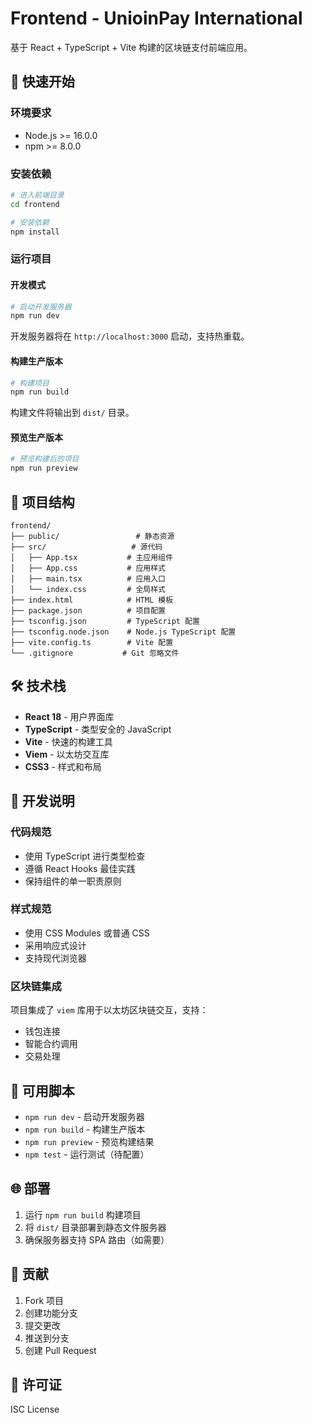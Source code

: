 # Frontend - UnioinPay International

基于 React + TypeScript + Vite 构建的区块链支付前端应用。

## 🚀 快速开始

### 环境要求

- Node.js >= 16.0.0
- npm >= 8.0.0

### 安装依赖

```bash
# 进入前端目录
cd frontend

# 安装依赖
npm install
```

### 运行项目

#### 开发模式

```bash
# 启动开发服务器
npm run dev
```

开发服务器将在 `http://localhost:3000` 启动，支持热重载。

#### 构建生产版本

```bash
# 构建项目
npm run build
```

构建文件将输出到 `dist/` 目录。

#### 预览生产版本

```bash
# 预览构建后的项目
npm run preview
```

## 📁 项目结构

```
frontend/
├── public/                 # 静态资源
├── src/                   # 源代码
│   ├── App.tsx           # 主应用组件
│   ├── App.css           # 应用样式
│   ├── main.tsx          # 应用入口
│   └── index.css         # 全局样式
├── index.html            # HTML 模板
├── package.json          # 项目配置
├── tsconfig.json         # TypeScript 配置
├── tsconfig.node.json    # Node.js TypeScript 配置
├── vite.config.ts        # Vite 配置
└── .gitignore           # Git 忽略文件
```

## 🛠️ 技术栈

- **React 18** - 用户界面库
- **TypeScript** - 类型安全的 JavaScript
- **Vite** - 快速的构建工具
- **Viem** - 以太坊交互库
- **CSS3** - 样式和布局

## 🔧 开发说明

### 代码规范

- 使用 TypeScript 进行类型检查
- 遵循 React Hooks 最佳实践
- 保持组件的单一职责原则

### 样式规范

- 使用 CSS Modules 或普通 CSS
- 采用响应式设计
- 支持现代浏览器

### 区块链集成

项目集成了 `viem` 库用于以太坊区块链交互，支持：
- 钱包连接
- 智能合约调用
- 交易处理

## 📝 可用脚本

- `npm run dev` - 启动开发服务器
- `npm run build` - 构建生产版本
- `npm run preview` - 预览构建结果
- `npm test` - 运行测试（待配置）

## 🌐 部署

1. 运行 `npm run build` 构建项目
2. 将 `dist/` 目录部署到静态文件服务器
3. 确保服务器支持 SPA 路由（如需要）

## 🤝 贡献

1. Fork 项目
2. 创建功能分支
3. 提交更改
4. 推送到分支
5. 创建 Pull Request

## 📄 许可证

ISC License